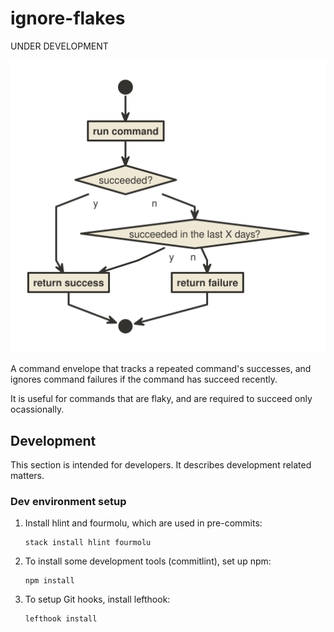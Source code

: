# ignore-flakes

UNDER DEVELOPMENT

![activity flow](./readme-assets/ignore-flakes-flow.svg)

A command envelope that tracks a repeated command's successes, and ignores
command failures if the command has succeed recently.

It is useful for commands that are flaky, and are required to succeed only
ocassionally.

## Development

This section is intended for developers. It describes development related matters.

### Dev environment setup

1. Install hlint and fourmolu, which are used in pre-commits:

   ```shell
   stack install hlint fourmolu
   ```

2. To install some development tools (commitlint), set up npm:

   ```shell
   npm install
   ```

3. To setup Git hooks, install lefthook:

   ```shell
   lefthook install
   ```
